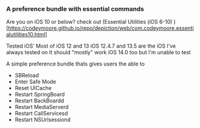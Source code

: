 ### A preference bundle with essential commands
Are you on iOS 10 or below? check out (Essential Utilities (iOS 6-10) )[https://codeymoore.github.io/repo/depiction/web/com.codeymoore.essentialutilities10.html]


Tested iOS'
Most of iOS 12 and 13
iOS 12.4.7 and 13.5 are the iOS I've always tested on
It should "mostly" work iOS 14.0 too but I'm unable to test


A simple preference bundle thats gives users the able to
- SBReload
- Enter Safe Mode
- Reset UICache
- Restart SpringBoard
- Restart BackBoardd
- Restart MediaServerd
- Restart CallServicesd
- Restart NSUrlsessiond
